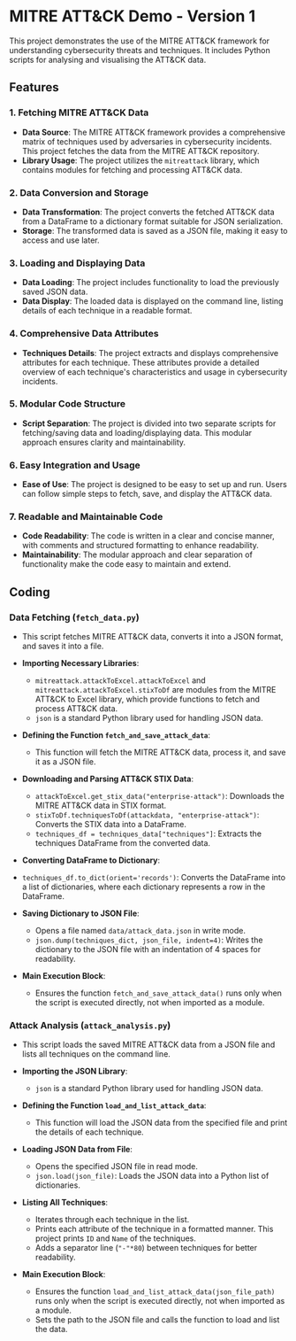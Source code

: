 # MITRE ATT&CK Demo - Version 1
This project demonstrates the use of the MITRE ATT&CK framework for understanding cybersecurity threats and techniques. It includes Python scripts for analysing and visualising the ATT&CK data.

## Features

### 1. Fetching MITRE ATT&CK Data
- **Data Source**: The MITRE ATT&CK framework provides a comprehensive matrix of techniques used by adversaries in cybersecurity incidents. This project fetches the data from the MITRE ATT&CK repository.
- **Library Usage**: The project utilizes the `mitreattack` library, which contains modules for fetching and processing ATT&CK data.

### 2. Data Conversion and Storage
- **Data Transformation**: The project converts the fetched ATT&CK data from a DataFrame to a dictionary format suitable for JSON serialization.
- **Storage**: The transformed data is saved as a JSON file, making it easy to access and use later.

### 3. Loading and Displaying Data
- **Data Loading**: The project includes functionality to load the previously saved JSON data.
- **Data Display**: The loaded data is displayed on the command line, listing details of each technique in a readable format.

### 4. Comprehensive Data Attributes
- **Techniques Details**: The project extracts and displays comprehensive attributes for each technique. These attributes provide a detailed overview of each technique's characteristics and usage in cybersecurity incidents.

### 5. Modular Code Structure
- **Script Separation**: The project is divided into two separate scripts for fetching/saving data and loading/displaying data. This modular approach ensures clarity and maintainability.

### 6. Easy Integration and Usage
- **Ease of Use**: The project is designed to be easy to set up and run. Users can follow simple steps to fetch, save, and display the ATT&CK data.

### 7. Readable and Maintainable Code
- **Code Readability**: The code is written in a clear and concise manner, with comments and structured formatting to enhance readability.
- **Maintainability**: The modular approach and clear separation of functionality make the code easy to maintain and extend.

## Coding

### Data Fetching (`fetch_data.py`)
- This script fetches MITRE ATT&CK data, converts it into a JSON format, and saves it into a file.
- **Importing Necessary Libraries**:
  - `mitreattack.attackToExcel.attackToExcel` and `mitreattack.attackToExcel.stixToDf` are modules from the MITRE ATT&CK to Excel library, which provide functions to fetch and process ATT&CK data.
  - `json` is a standard Python library used for handling JSON data.

- **Defining the Function `fetch_and_save_attack_data`**:
  - This function will fetch the MITRE ATT&CK data, process it, and save it as a JSON file.

- **Downloading and Parsing ATT&CK STIX Data**:
  - `attackToExcel.get_stix_data("enterprise-attack")`: Downloads the MITRE ATT&CK data in STIX format.
  - `stixToDf.techniquesToDf(attackdata, "enterprise-attack")`: Converts the STIX data into a DataFrame.
  - `techniques_df = techniques_data["techniques"]`: Extracts the techniques DataFrame from the converted data.

- **Converting DataFrame to Dictionary**:
- `techniques_df.to_dict(orient='records')`: Converts the DataFrame into a list of dictionaries, where each dictionary represents a row in the DataFrame.

- **Saving Dictionary to JSON File**:
  - Opens a file named `data/attack_data.json` in write mode.
  - `json.dump(techniques_dict, json_file, indent=4)`: Writes the dictionary to the JSON file with an indentation of 4 spaces for readability.

- **Main Execution Block**:
  - Ensures the function `fetch_and_save_attack_data()` runs only when the script is executed directly, not when imported as a module.

### Attack Analysis (`attack_analysis.py`)
- This script loads the saved MITRE ATT&CK data from a JSON file and lists all techniques on the command line.

- **Importing the JSON Library**:
  - `json` is a standard Python library used for handling JSON data.

- **Defining the Function `load_and_list_attack_data`**:
  - This function will load the JSON data from the specified file and print the details of each technique.

- **Loading JSON Data from File**:
  - Opens the specified JSON file in read mode.
  - `json.load(json_file)`: Loads the JSON data into a Python list of dictionaries.

- **Listing All Techniques**:
  - Iterates through each technique in the list.
  - Prints each attribute of the technique in a formatted manner. This project prints `ID` and `Name` of the techniques.
  - Adds a separator line (`"-"*80`) between techniques for better readability.

- **Main Execution Block**:
  - Ensures the function `load_and_list_attack_data(json_file_path)` runs only when the script is executed directly, not when imported as a module.
  - Sets the path to the JSON file and calls the function to load and list the data.

